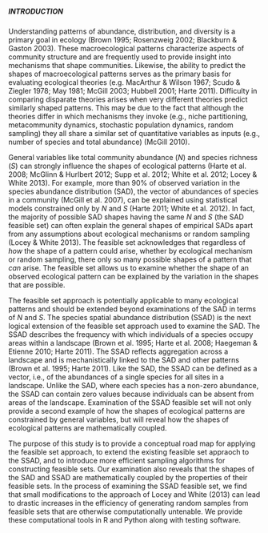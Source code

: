 ##### INTRODUCTION
Understanding patterns of abundance, distribution, and diversity is a primary goal in ecology (Brown 1995; Rosenzweig 2002; Blackburn & Gaston 2003). 
These macroecological patterns characterize aspects of community structure and are frequently used to provide insight into mechanisms that shape communities.
Likewise, the ability to predict the shapes of macroecological patterns serves as the primary basis for evaluating ecological theories (e.g. MacArthur & Wilson 1967; Scudo & Ziegler 1978; May 1981; McGill 2003; Hubbell 2001; Harte 2011).
Difficulty in comparing disparate theories arises when very different theories predict similarly shaped patterns.
This may be due to the fact that although the theories differ in which mechanisms they invoke (e.g., niche partitioning, metacommunity dynamics, stochastic population dynamics, random sampling) they all share a similar set of quantitative variables as inputs (e.g., number of species and total abundance) (McGill 2010). 

General variables like total community abundance (*N*) and species richness (*S*) can strongly influence the shapes of ecological patterns (Harte et al. 2008; McGlinn & Hurlbert 2012; Supp et al. 2012; White et al. 2012; Locey & White 2013).
For example, more than 90% of observed variation in the species abundance distribution (SAD), the vector of abundances of species in a community (McGill et al. 2007), can be explained using statistical models constrained only by *N* and *S* (Harte 2011; White et al. 2012).
In fact, the majority of possible SAD shapes having the same *N* and *S* (the SAD feasible set) can often explain the general shapes of empirical SADs apart from any assumptions about ecological mechanisms or random sampling (Locey & White 2013). 
The feasible set acknowledges that regardless of *how* the shape of a pattern could arise, whether by ecological mechanism or random sampling, there only so many possible shapes of a pattern that *can* arise.
The feasible set allows us to examine whether the shape of an observed ecological pattern can be explained by the variation in the shapes that are possible.The feasible set approach is potentially applicable to many ecological patterns and should be extended beyond examinations of the SAD in terms of *N* and *S*.
The species spatial abundance distribution (SSAD) is the next logical extension of the feasible set approach used to examine the SAD.
The SSAD describes the frequency with which individuals of a species occupy areas within a landscape (Brown et al. 1995; Harte et al. 2008; Haegeman & Etienne 2010; Harte 2011).
The SSAD reflects aggregation across a landscape and is mechanistically linked to the SAD and other patterns (Brown et al. 1995; Harte 2011).
Like the SAD, the SSAD can be defined as a vector, i.e., of the abundances of a single species for all sites in a landscape.
Unlike the SAD, where each species has a non-zero abundance, the SSAD can contain zero values because individuals can be absent from areas of the landscape. 
Examination of the SSAD feasible set will not only provide a second example of how the shapes of ecological patterns are constrained by general variables, but will reveal how the shapes of ecological patterns are mathematically coupled.
	
The purpose of this study is to provide a conceptual road map for applying the feasible set approach, to extend the existing feasible set appraoch to the SSAD, and to introduce more efficient sampling algorithms for constructing feasible sets. 
Our examination also reveals that the shapes of the SAD and SSAD are mathematically coupled by the properties of their feasible sets.
In the process of examining the SSAD feasible set, we find that small modifications to the approach of Locey and White (2013) can lead to drastic increases in the efficiency of generating random samples from feasible sets that are otherwise computationally untenable.
We provide these computational tools in R and Python along with testing software.